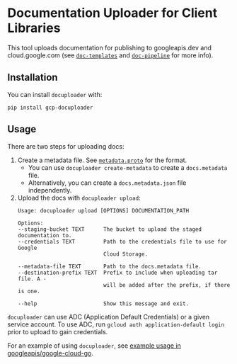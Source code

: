 # Documentation Uploader for Client Libraries

This tool uploads documentation for publishing to googleapis.dev
and cloud.google.com (see
[`doc-templates`](https://github.com/googleapis/doc-templates) and
[`doc-pipeline`](https://github.com/googleapis/doc-pipeline) for more info).

## Installation

You can install `docuploader` with:

```
pip install gcp-docuploader
```

## Usage

There are two steps for uploading docs:
1. Create a metadata file. See [`metadata.proto`](./docuploader/protos/metadata.proto)
   for the format.
   * You can use `docuploader create-metadata` to create a `docs.metadata` file.
   * Alternatively, you can create a `docs.metadata.json` file independently.
1. Upload the docs with `docuploader upload`:
   ```
   Usage: docuploader upload [OPTIONS] DOCUMENTATION_PATH

   Options:
   --staging-bucket TEXT      The bucket to upload the staged documentation to.
   --credentials TEXT         Path to the credentials file to use for Google
                              Cloud Storage.

   --metadata-file TEXT       Path to the docs.metadata file.
   --destination-prefix TEXT  Prefix to include when uploading tar file. A -
                              will be added after the prefix, if there is one.

   --help                     Show this message and exit.
   ```

`docuploader` can use ADC (Application Default Credentials) or a given service account. To use ADC, run `gcloud auth application-default login` prior to upload to gain credentials.

For an example of using `docuploader`, see
[example usage in googleapis/google-cloud-go](https://github.com/googleapis/google-cloud-go/blob/main/internal/kokoro/publish_docs.sh).
